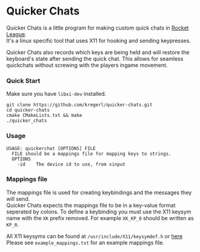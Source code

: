 # Quicker Chats
Quicker Chats is a little program for making custom quick chats in [Rocket League](https://www.rocketleague.com/).  
It's a linux specific tool that uses X11 for hooking and sending keypresses.

Quicker Chats also records which keys are being held and will restore the keyboard's state after sending the quick chat. This allows for seamless quickchats without screwing with the players ingame movement.

### Quick Start
Make sure you have `libxi-dev` installed.
```shell
git clone https://github.com/kregerl/quicker-chats.git
cd quicker-chats
cmake CMakeLists.txt && make
./quicker_chats
```

### Usage
```shell
USAGE: quickerchat [OPTIONS] FILE
  FILE should be a mappings file for mapping keys to strings.
  OPTIONS
    -id    The device id to use, from xinput
```
### Mappings file
The mappings file is used for creating keybindings and the messages they will send.  
Quicker Chats expects the mappings file to be in a key-value format seperated by colons.
To define a keybinding you must use the X11 keysym name with the `XK` prefix removed. For example `XK_KP_0` should be written as `KP_0`.  

All X11 keysyms can be found at `/usr/include/X11/keysymdef.h` or [here](https://www.cl.cam.ac.uk/~mgk25/ucs/keysymdef.h)
Please see `example_mappings.txt` for an example mappings file.
